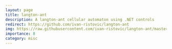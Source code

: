```yaml
---
layout: page
title: langton-ant 
description: A langton-ant cellular automaton using .NET controls
redirect: https://github.com/ivan-ristovic/langton-ant 
img: https://raw.githubusercontent.com/ivan-ristovic/langton-ant/master/screenshots/2016-12-26.PNG
importance: 8
category: misc
---
```


